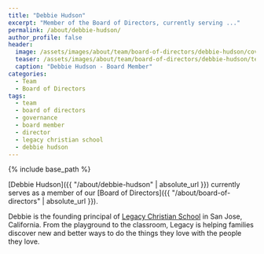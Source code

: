 ```yaml
---
title: "Debbie Hudson"
excerpt: "Member of the Board of Directors, currently serving ..."
permalink: /about/debbie-hudson/
author_profile: false
header:
  image: /assets/images/about/team/board-of-directors/debbie-hudson/cover-debbie-hudson.jpg
  teaser: /assets/images/about/team/board-of-directors/debbie-hudson/teaser-debbie-hudson.jpg
  caption: "Debbie Hudson - Board Member"
categories:
  - Team
  - Board of Directors
tags:
  - team
  - board of directors
  - governance
  - board member
  - director
  - legacy christian school
  - debbie hudson
---
```


{% include base_path %}

[Debbie Hudson]({{ "/about/debbie-hudson" | absolute_url }}) currently serves as a member of our [Board of Directors]({{ "/about/board-of-directors" | absolute_url }}).

Debbie is the founding principal of [Legacy Christian School](http://www.mylegacyschool.com/) in San Jose, California. From the playground to the classroom, Legacy is helping families discover new and better ways to do the things they love with the people they love.
